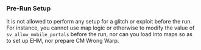 ### Pre-Run Setup

It is not allowed to perform any setup for a glitch or exploit before the run. For
instance, you cannot use map logic or otherwise to modify the value of
`sv_allow_mobile_portals` before the run, nor can you load into maps so as to set up
EHM, nor prepare CM Wrong Warp.

